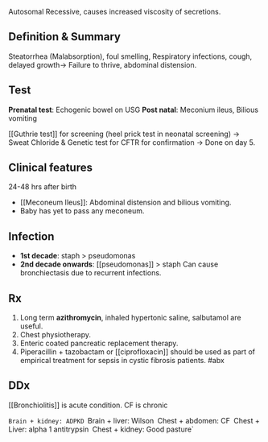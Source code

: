 Autosomal Recessive, causes increased viscosity of secretions. 
## Definition & Summary
Steatorrhea (Malabsorption), foul smelling, Respiratory infections, cough, delayed growth-> Failure to thrive, abdominal distension.
## Test
**Prenatal test**: Echogenic bowel on USG
**Post natal**: Meconium ileus, Bilious vomiting

[[Guthrie test]] for screening (heel prick test in neonatal screening) -> Sweat Chloride & Genetic test for CFTR for confirmation -> Done on day 5. 

## Clinical features
24-48 hrs after birth
- [[Meconeum Ileus]]: Abdominal distension and bilious vomiting.
- Baby has yet to pass any meconeum. 

## Infection
- **1st decade**: staph > pseudomonas
- **2nd decade onwards**: [[pseudomonas]] > staph
Can cause bronchiectasis due to recurrent infections. 
## Rx
1. Long term **azithromycin**, inhaled hypertonic saline, salbutamol are useful.
2. Chest physiotherapy.
3. Enteric coated pancreatic replacement therapy. 
4. Piperacillin + tazobactam or [[ciprofloxacin]] should be used as part of empirical treatment for sepsis in cystic fibrosis patients. #abx 
## DDx
[[Bronchiolitis]] is acute condition. CF is chronic

`Brain + kidney: ADPKD
`Brain + liver: Wilson`
`Chest + abdomen: CF`
`Chest + Liver: alpha 1 antitrypsin`
`Chest + kidney: Good pasture`
